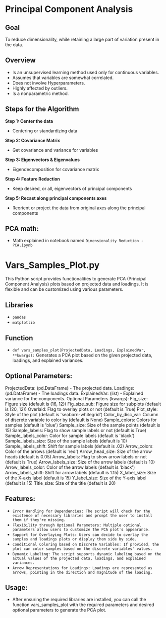 # Principal Component Analysis 

## Goal

To reduce dimensionality, while retaining a large part of variation present in the data.

## Overview

- Is an unsupervised learning method used only for continuous variables.
- Assumes that variables are somewhat correlated.
- Does not involve Hyperparameters.
- Highly affected by outliers.
- Is a nonparametric method.

## Steps for the Algorithm

**Step 1: Center the data**
- Centering or standardizing data

**Step 2: Covariance Matrix**
- Get covariance and variance for variables

**Step 3: Eigenvectors & Eigenvalues**
- Eigendecomposition for covariance matrix

**Step 4: Feature Reduction**
- Keep desired, or all, eigenvectors of principal components

**Step 5: Recast along principal components axes**
- Reorient or project the data from original axes along the principal components

## PCA math:

- Math explained in notebook named `Dimensionality Reduction - PCA.ipynb`


# Vars_Samples_Plot.py

This Python script provides functionalities to generate PCA (Principal Component Analysis) plots based on projected data and loadings. It is flexible and can be customized using various parameters.

## Libraries
- `pandas`
- `matplotlib`

## Function

- `def vars_samples_plot(ProjectedData, Loadings, ExplainedVar, **kwargs):` Generates a PCA plot based on the given projected data, loadings, and explained variances.

## Optional Parameters:
ProjectedData: (pd.DataFrame) - The projected data.
Loadings: (pd.DataFrame) - The loadings data.
ExplainedVar: (list) - Explained variance for the components.
Optional Parameters (kwargs):
Fig_size: Figure size (default is (16, 12))
Fig_size_sub: Figure size for subplots (default is (20, 12))
Overlaid: Flag to overlay plots or not (default is True)
Plot_style: Style of the plot (default is 'seaborn-whitegrid')
Color_by_disc_var: Column of discrete variable to color by (default is None)
Sample_colors: Colors for samples (default is 'blue')
Sample_size: Size of the sample points (default is 15)
Sample_labels: Flag to show sample labels or not (default is True)
Sample_labels_color: Color for sample labels (default is 'black')
Sample_labels_size: Size of the sample labels (default is 10)
Sample_labels_shift: Shift for sample labels (default is .02)
Arrow_colors: Color of the arrows (default is 'red')
Arrow_head_size: Size of the arrow heads (default is 0.05)
Arrow_labels: Flag to show arrow labels or not (default is True)
Arrow_labels_size: Size of the arrow labels (default is 10)
Arrow_labels_color: Color of the arrow labels (default is 'black')
Arrow_labels_shift: Shift for arrow labels (default is 1.15)
X_label_size: Size of the X-axis label (default is 15)
Y_label_size: Size of the Y-axis label (default is 15)
Title_size: Size of the title (default is 20)

## Features:

- `Error Handling for Dependencies: The script will check for the existence of necessary libraries and prompt the user to install them if they're missing.`
- `Flexibility through Optional Parameters: Multiple optional parameters allow users to customize the PCA plot's appearance.`
- `Support for Overlaying Plots: Users can decide to overlay the samples and loadings plots or display them side by side.`
- `Conditional Coloring based on Discrete Variables: If provided, the plot can color samples based on the discrete variables' values.`
- `Dynamic Labeling: The script supports dynamic labeling based on the actual values of the projected data, loadings, and explained variances.`
- `Arrow Representations for Loadings: Loadings are represented as arrows, pointing in the direction and magnitude of the loading.`

## Usage:
- After ensuring the required libraries are installed, you can call the function vars_samples_plot with the required parameters and desired optional parameters to generate the PCA plot.
